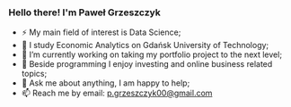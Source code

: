 <!--
**pawel-grzeszczyk/Pawel-Grzeszczyk** is a ✨ _special_ ✨ repository because its `README.md` (this file) appears on your GitHub profile.

Here are some ideas to get you started:

- 🔭 I’m currently working on ...
- 🌱 I’m currently learning ...
- 👯 I’m looking to collaborate on ...
- 🤔 I’m looking for help with ...
- 💬 Ask me about ...
- 📫 How to reach me: ...
- 😄 Pronouns: ...
- ⚡ Fun fact: ...
-->

### Hello there! I'm Paweł Grzeszczyk
- ⚡ My main field of interest is Data Science;
- 🔭 I study Economic Analytics on Gdańsk University of Technology;
- 🌱 I’m currently working on taking my portfolio project to the next level;
- 👀 Beside programming I enjoy investing and online business related topics;
- 💬 Ask me about anything, I am happy to help;
- 📫 Reach me by email: p.grzeszczyk00@gmail.com
